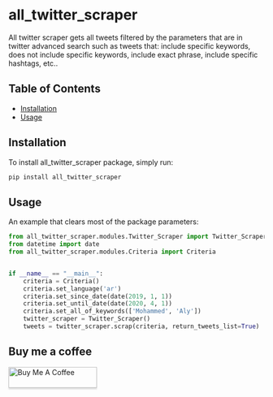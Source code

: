 # all_twitter_scraper
All twitter scraper gets all tweets filtered by the parameters that are in twitter advanced search such as tweets that: include specific keywords, does not include specific keywords, include exact phrase, include specific hashtags, etc..

## Table of Contents

* [Installation](#installation)
* [Usage](#usage)

## Installation

To install all_twitter_scraper package, simply run:

```sh
pip install all_twitter_scraper
```

## Usage
An example that clears most of the package parameters:
```python
from all_twitter_scraper.modules.Twitter_Scraper import Twitter_Scraper
from datetime import date
from all_twitter_scraper.modules.Criteria import Criteria


if __name__ == "__main__":
	criteria = Criteria()
	criteria.set_language('ar')
	criteria.set_since_date(date(2019, 1, 1))
	criteria.set_until_date(date(2020, 4, 1))
	criteria.set_all_of_keywords(['Mohammed', 'Aly'])
	twitter_scraper = Twitter_Scraper()
	tweets = twitter_scraper.scrap(criteria, return_tweets_list=True)
```

## Buy me a coffee
<a href="https://www.paypal.me/abdallahaboelela" target="_blank"><img src="https://www.buymeacoffee.com/assets/img/custom_images/orange_img.png" alt="Buy Me A Coffee" style="height: 41px !important;width: 174px !important;box-shadow: 0px 3px 2px 0px rgba(190, 190, 190, 0.5) !important;-webkit-box-shadow: 0px 3px 2px 0px rgba(190, 190, 190, 0.5) !important;" ></a>